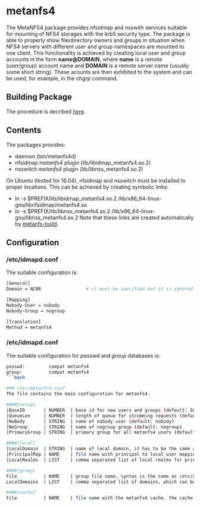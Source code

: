 # metanfs4
The MetaNFS4 package provides nfsidmap and nsswith services suitable for mounting of NFS4 storages with the krb5 security type. The package is able to properly show file/directory owners and groups in situation when NFS4 servers with different user and group namespaces are mounted to one client. This functionality is achieved by creating local user and group accounts in the form **name@DOMAIN**, where **name** is a remote (user/group) account name and **DOMAIN** is a remote server name (usually some short string). These acounts are then exhibited to the system and can be used, for example, in the chgrp command.

## Building Package
The procedure is decribed [here](https://github.com/kulhanek/metanfs4-build).

## Contents
The packages provides:
* daemon (bin/metanfs4d)
* nfsidmap *metanfs4* plugin (lib/libidmap_metanfs4.so.2)
* nsswitch *metanfs4* plugin (lib/libnss_metanfs4.so.2)

On Ubuntu (tested for 16.04), nfsidmap and nsswitch must be installed to proper locations. This can be achieved by creating symbolic links:
* ln -s $PREFIX/lib/libidmap_metanfs4.so.2 /lib/x86_64-linux-gnu/libnfsidmap/metanfs4.so
* ln -s $PREFIX/lib/libnss_metanfs4.so.2 /lib/x86_64-linux-gnu/libnss_metanfs4.so.2
Note that these links are created automatically by [metanfs-build](https://github.com/kulhanek/metanfs4-build).

## Configuration

### /etc/idmapd.conf
The suitable configuration is:
```bash
[General]
Domain = NCBR                 # it must be specified but it is ignored on clients, it determines namespace of accounts

[Mapping]
Nobody-User = nobody
Nobody-Group = nogroup

[Translation]
Method = metanfs4
```

### /etc/idmapd.conf
The suitable configuration for *passwd* and *group* databases is:
```bash
passwd:         compat metanfs4
group:          compat metanfs4
```bash

### /etc/metanfs4.conf
The file contains the main configuration for metanfs4.

####[setup]
|BaseID       | NUMBER  | base id for new users and groups (default: 5000000)
|QueueLen     | NUMBER  | length of queue for incomming requests (default: 65535)
|NoBody       | STRING  | name of nobody user (default: nobody)
|NoGroup      | STRING  | name of nogroup group (default: nogroup)
|PrimaryGroup | STRING  | primary group for all metanfs4 users (default: all@METANFS4)

####[local]
|LocalDomain  | STRING  | name of local domain, it has to be the same as in /etc/idmapd.conf
|PrincipalMap | NAME    | file name with principal to local user mapping, expected format is *principal:locuser* on each line
|LocalRealms  | LIST    | comma separated list of local realms for principal to local user mapping, *LocalRealms* has lower priority than *PrincipalMap*

####[group]
File          | NAME    | group file name, syntax is the same as /etc/group, only names with domains (both group and user) are taken into account, the provided group id is ignored and is either taken from the cache or generated automatically
LocalDomains  | LIST    | comma separated list of domains, which can be considerred equivalent to the local domain for user accounts, if users from these domains can be mapped to local users then these local users are added to groups as well

####[cache]
File          | NAME    | file name with the metanfs4 cache. the cache contains only group/id and user/id mapping but not user/group ralations


